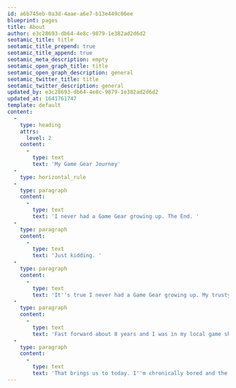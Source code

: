 ```yaml
---
id: a6b745eb-0a3d-4aae-a6e7-b13e449c06ee
blueprint: pages
title: About
author: e3c28693-db64-4e8c-9879-1e382ad2d6d2
seotamic_title: title
seotamic_title_prepend: true
seotamic_title_append: true
seotamic_meta_description: empty
seotamic_open_graph_title: title
seotamic_open_graph_description: general
seotamic_twitter_title: title
seotamic_twitter_description: general
updated_by: e3c28693-db64-4e8c-9879-1e382ad2d6d2
updated_at: 1641761747
template: default
content:
  -
    type: heading
    attrs:
      level: 2
    content:
      -
        type: text
        text: 'My Game Gear Journey'
  -
    type: horizontal_rule
  -
    type: paragraph
    content:
      -
        type: text
        text: 'I never had a Game Gear growing up. The End. '
  -
    type: paragraph
    content:
      -
        type: text
        text: 'Just kidding. '
  -
    type: paragraph
    content:
      -
        type: text
        text: 'It''s true I never had a Game Gear growing up. My trusty Game Boy was was my constant companion. However, my Cousin Ashley did have one and I played it whenever I went to her house. It always seemed so advanced. From it''s large size to it''s full color screen I was really impressed.'
  -
    type: paragraph
    content:
      -
        type: text
        text: 'Fast forward about 8 years and I was in my local game shop and they had a sign up that they were no longer going to be accepting trade ins for Game Gears. They had their remaining inventory out for sale and I spied a Blue Game Gear which I had never seen before. My brother bought it for me and it rekindled my love for the Game Gear. Over the next couple years I slowly started my collection up again. However, right before I left for college I had the bright idea to sell all my video games (including my Game Gear collection).'
  -
    type: paragraph
    content:
      -
        type: text
        text: 'That brings us to today. I''m chronically bored and the release of the new Analogue Pocket reminded me that the Game Gear existed and I decided that this was the year I would finally get a complete collection. This site was created as a place to store all the knowledge that I found out about the Sega Game Gear.'
---
```

